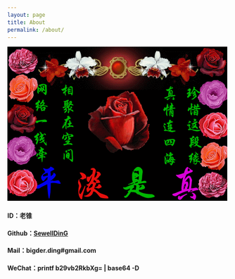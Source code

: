 ```yaml
---
layout: page
title: About
permalink: /about/
---
```


![about](/assets/images/about.gif)

#### **ID：老锥**

#### **Github：[SewellDinG](https://github.com/SewellDinG)**

#### **Mail：bigder.ding#gmail.com**

#### **WeChat：printf b29vb2RkbXg= | base64 -D**

